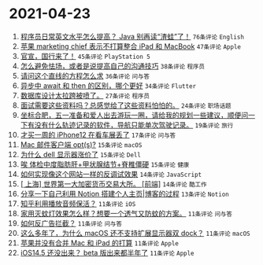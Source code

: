 # 2021-04-23

1. [程序员日常英文水平怎么提高？ Java 别再读“渣蛙”了！](https://www.v2ex.com/t/772621) `76条评论` `English`
1. [苹果 marketing chief 表示不打算整合 iPad 和 MacBook](https://www.v2ex.com/t/772612) `47条评论` `Apple`
1. [官宣，国行来了！](https://www.v2ex.com/t/772651) `45条评论` `PlayStation 5`
1. [怎么避免怯场，或者是说提高自己的沟通技巧](https://www.v2ex.com/t/772652) `38条评论` `程序员`
1. [请问这个直线的方程怎么求](https://www.v2ex.com/t/772618) `36条评论` `问与答`
1. [异步中 await 和 then 的区别，哪个更好](https://www.v2ex.com/t/772610) `34条评论` `Flutter`
1. [数据库设计太拉跨被喷了。](https://www.v2ex.com/t/772712) `27条评论` `程序员`
1. [面试需要这些资料吗？总感觉给了这些资料怕怕的。](https://www.v2ex.com/t/772632) `24条评论` `职场话题`
1. [坐标合肥，五一准备和爱人出去游玩一圈，请给我的规划一些建议，顺便问一下有没有什么轨迹记录的软件，导航只能单次驾驶记录。](https://www.v2ex.com/t/772638) `19条评论` `旅行`
1. [才买一周的 iPhone12 在看车展丢了](https://www.v2ex.com/t/772692) `17条评论` `问与答`
1. [Mac 邮件客户端 opt(s)?](https://www.v2ex.com/t/772700) `15条评论` `macOS`
1. [为什么 dell 显示器涨价了](https://www.v2ex.com/t/772660) `15条评论` `Dell`
1. [唉 体检中度脂肪肝+甲状腺结节+脊椎僵硬](https://www.v2ex.com/t/772614) `15条评论` `健康`
1. [如何实现像这个网站一样的反调试效果](https://www.v2ex.com/t/772689) `14条评论` `JavaScript`
1. [[ 上海] 世界第一大加密货币交易大所。 [前端]](https://www.v2ex.com/t/772672) `14条评论` `酷工作`
1. [分享一下自己利用 Notion 搭建个人主页|博客的过程](https://www.v2ex.com/t/772693) `13条评论` `Notion`
1. [知乎利用播放音频保活？](https://www.v2ex.com/t/772704) `11条评论` `iOS`
1. [家用灭蚊灯效果怎么样？想要一个透气又防蚊的方案。](https://www.v2ex.com/t/772702) `11条评论` `问与答`
1. [如何反广告拦截？](https://www.v2ex.com/t/772685) `11条评论` `问与答`
1. [这么多年了，为什么 macOS 还不支持扩展显示器双 dock？](https://www.v2ex.com/t/772636) `11条评论` `macOS`
1. [苹果并没有合并 Mac 和 iPad 的打算](https://www.v2ex.com/t/772624) `11条评论` `Apple`
1. [iOS14.5 还没出来？ beta 版出来都半年了](https://www.v2ex.com/t/772617) `11条评论` `Apple`
